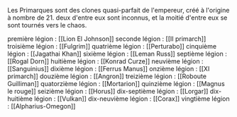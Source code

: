 Les Primarques sont des clones quasi-parfait de l'empereur, créé à l'origine à nombre de 21. deux d'entre eux sont inconnus, et la moitié d'entre eux se sont tournés vers le chaos.

première légion : [[Lion El Johnson]]
seconde légion : [[II primarch]]
troisième légion : [[Fulgrim]]
quatrième légion : [[Perturabo]]
cinquième légion : [[Jagathai Khan]]
sixième légion : [[Leman Russ]]
septième légion : [[Rogal Dorn]]
huitième légion : [[Konrad Curze]]
neuvième légion : [[Sanguinius]]
dixième légion : [[Ferrus Manus]]
onzième légion : [[XI primarch]]
douzième légion : [[Angron]]
treizième légion : [[Roboute Guilliman]]
quatorzième légion : [[Mortarion]]
quinzième légion : [[Magnus le rouge]]
seizième légion : [[Horus]]
dix-septième légion : [[Lorgar]]
dix-huitième légion : [[Vulkan]]
dix-neuvième légion : [[Corax]]
vingtième légion : [[Alpharius-Omegon]]
